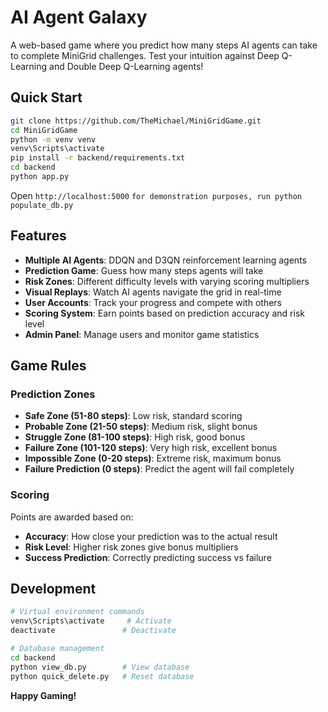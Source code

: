# AI Agent Galaxy

A web-based game where you predict how many steps AI agents can take to complete MiniGrid challenges. Test your intuition against Deep Q-Learning and Double Deep Q-Learning agents!

## Quick Start

```bash
git clone https://github.com/TheMichael/MiniGridGame.git
cd MiniGridGame
python -m venv venv
venv\Scripts\activate
pip install -r backend/requirements.txt
cd backend
python app.py
```

Open `http://localhost:5000`
```for demonstration purposes, run python populate_db.py```

## Features

- **Multiple AI Agents**: DDQN and D3QN reinforcement learning agents
- **Prediction Game**: Guess how many steps agents will take
- **Risk Zones**: Different difficulty levels with varying scoring multipliers
- **Visual Replays**: Watch AI agents navigate the grid in real-time
- **User Accounts**: Track your progress and compete with others
- **Scoring System**: Earn points based on prediction accuracy and risk level
- **Admin Panel**: Manage users and monitor game statistics

## Game Rules

### Prediction Zones

- **Safe Zone (51-80 steps)**: Low risk, standard scoring
- **Probable Zone (21-50 steps)**: Medium risk, slight bonus
- **Struggle Zone (81-100 steps)**: High risk, good bonus
- **Failure Zone (101-120 steps)**: Very high risk, excellent bonus
- **Impossible Zone (0-20 steps)**: Extreme risk, maximum bonus
- **Failure Prediction (0 steps)**: Predict the agent will fail completely

### Scoring

Points are awarded based on:
- **Accuracy**: How close your prediction was to the actual result
- **Risk Level**: Higher risk zones give bonus multipliers
- **Success Prediction**: Correctly predicting success vs failure

## Development

```bash
# Virtual environment commands
venv\Scripts\activate     # Activate
deactivate               # Deactivate

# Database management
cd backend
python view_db.py        # View database
python quick_delete.py   # Reset database
```

**Happy Gaming!**